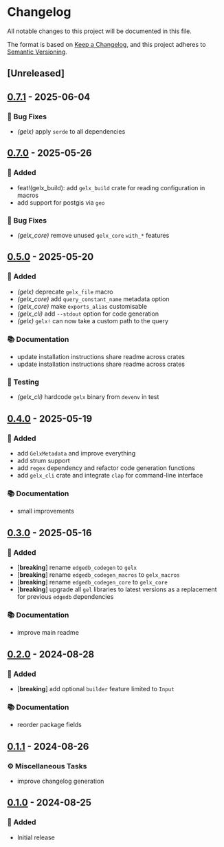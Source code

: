 # Changelog

All notable changes to this project will be documented in this file.

The format is based on [Keep a Changelog](https://keepachangelog.com/en/1.0.0/), and this project adheres to [Semantic Versioning](https://semver.org/spec/v2.0.0.html).

## [Unreleased]

## [0.7.1](https://github.com/ifiokjr/gelx/compare/gelx_macros-v0.7.0...gelx_macros-v0.7.1) - 2025-06-04

### <!-- 1 -->🐛 Bug Fixes

- *(gelx)* apply `serde` to all dependencies

## [0.7.0](https://github.com/ifiokjr/gelx/compare/v0.6.0...v0.7.0) - 2025-05-26

### <!-- 0 -->🎉 Added

- feat!(gelx_build): add `gelx_build` crate for reading configuration in macros
- add support for postgis via `geo`

### <!-- 1 -->🐛 Bug Fixes

- *(gelx_core)* remove unused `gelx_core` `with_*` features

## [0.5.0](https://github.com/ifiokjr/gelx/compare/v0.4.0...v0.5.0) - 2025-05-20

### <!-- 0 -->🎉 Added

- _(gelx)_ deprecate `gelx_file` macro
- _(gelx_core)_ add `query_constant_name` metadata option
- _(gelx_core)_ make `exports_alias` customisable
- _(gelx_cli)_ add `--stdout` option for code generation
- _(gelx)_ `gelx!` can now take a custom path to the query

### <!-- 3 -->📚 Documentation

- update installation instructions share readme across crates
- update installation instructions share readme across crates

### <!-- 6 -->🧪 Testing

- _(gelx_cli)_ hardcode `gelx` binary from `devenv` in test

## [0.4.0](https://github.com/ifiokjr/gelx/compare/v0.3.0...v0.4.0) - 2025-05-19

### <!-- 0 -->🎉 Added

- add `GelxMetadata` and improve everything
- add strum support
- add `regex` dependency and refactor code generation functions
- add `gelx_cli` crate and integrate `clap` for command-line interface

### <!-- 3 -->📚 Documentation

- small improvements

## [0.3.0](https://github.com/ifiokjr/gelx/compare/v0.2.1...v0.3.0) - 2025-05-16

### <!-- 0 -->🎉 Added

- [**breaking**] rename `edgedb_codegen` to `gelx`
- [**breaking**] rename `edgedb_codegen_macros` to `gelx_macros`
- [**breaking**] rename `edgedb_codegen_core` to `gelx_core`
- [**breaking**] upgrade all `gel` libraries to latest versions as a replacement for previous `edgedb` dependencies

### <!-- 3 -->📚 Documentation

- improve main readme

## [0.2.0](https://github.com/ifiokjr/gelx/compare/v0.1.2...v0.2.0) - 2024-08-28

### <!-- 0 -->🎉 Added

- [**breaking**] add optional `builder` feature limited to `Input`

### <!-- 3 -->📚 Documentation

- reorder package fields

## [0.1.1](https://github.com/ifiokjr/gelx/compare/0.1.0...0.1.1) - 2024-08-26

### <!-- 7 -->⚙️ Miscellaneous Tasks

- improve changelog generation

## [0.1.0](https://github.com/ifiokjr/gelx/releases/tag/gelx_macros-v0.1.0) - 2024-08-25

### 🎉 Added

- Initial release
